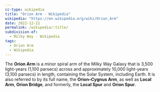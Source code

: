 ```yaml
---
cc-type: wikipedia
title: "Orion Arm - Wikipedia"
wikipedia: "https://en.wikipedia.org/wiki/Orion_Arm"
date: 2022-12-21
permalink: /wikipedia/:title/
subdivision-of:
  - Milky Way - Wikipedia
tags:
  - Orion Arm
  - Wikipedia
---
```

The **Orion Arm** is a minor spiral arm of the Milky Way Galaxy that is 3,500 light-years (1,100 parsecs) across and approximately 10,000 light-years (3,100 parsecs) in length, containing the Solar System, including Earth. It is also referred to by its full name, the **Orion–Cygnus Arm**, as well as **Local Arm**, **Orion Bridge**, and formerly, the **Local Spur** and **Orion Spur**.